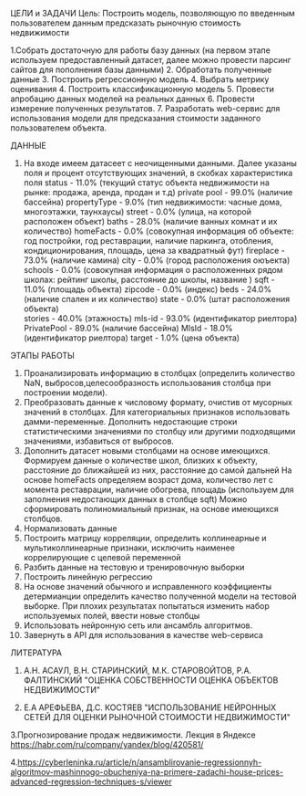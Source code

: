 ЦЕЛИ и ЗАДАЧИ
Цель: Построить модель, позволяющую по введенным пользователем данным предсказать рыночную стоимость недвижимости

1.Собрать достаточную для работы базу данных (на первом этапе используем предоставленный датасет, 
   далее можно провести парсинг сайтов для пополнения базы данными)
2. Обработать полученные данные
3. Построить регрессионную модель 
4. Выбрать метрику оценивания
4. Построить классификационную модель 
5. Провести апробацию данных моделей на реальных данных 
6. Провести измерение полученных результатов. 
7. Разработать web-сервис для использования модели для предсказания стоимости заданного пользователем объекта.

ДАННЫЕ
1. На входе имеем датасеет с неочищенными данными. Далее указаны поля и процент отсутствующих значений, в скобках характеристика поля
status - 11.0%         (текущий статус объекта недвижимости на рынке: продажа, аренда, продан и т.д)
private pool - 99.0%   (наличие бассейна)
propertyType - 9.0%    (тип недвижимости: часные дома, многоэтажки, таунхаусы)
street - 0.0%          (улица, на которой расположен объект)
baths - 28.0%          (наличие ванных комнат и их количество)
homeFacts - 0.0%       (совокупная информация об объекте: год постройки, год реставрации, наличие паркинга, отобления, кондиционирования, площадь, цена за квадратный фут)
fireplace - 73.0%      (наличие камина)
city - 0.0%            (город расположения оюъекта)
schools - 0.0%         (совокупная информация о расположенных рядом школах: рейтинг школы, расстояние до школы, название )
sqft - 11.0%           (площадь объекта)
zipcode - 0.0%         (индекс)
beds - 24.0%           (наличие спален и их количество)
state - 0.0%           (штат расположения объекта)  
stories - 40.0%        (этажность)
mls-id - 93.0%         (идентификатор риелтора) 
PrivatePool - 89.0%    (наличие бассейна)
MlsId - 18.0%          (идентификатор риелтора)
target - 1.0%          (цена объекта)

ЭТАПЫ РАБОТЫ
1. Проанализировать информацию в столбцах (определить количество NaN, выбросов,целесообразность использования столбца при построении модели). 
2. Преобразовать данные к числовому формату, очистив от мусорных значений в столбцах. Для категориальных признаков использовать дамми-переменные.
   Дополнить недостающие строки статистическими значениями по столбцу или другими подходящими значениями, избавиться от выбросов.
3. Дополнить датасет новыми столбцами на основе имеющихся. Формируем данные о количестве школ, близких к объекту, расстояние до ближайшей из них, расстояние до самой дальней
   На основе homeFacts определяем возраст дома, количество лет с момента реставрации, наличие обогрева, площадь (используем для заполнения недостающих данных в столбце sqft)
   Можно сформировать полиномиальный признак, на основе имеющихся столбцов.
3. Нормализовать данные 
4. Построить матрицу корреляции, определить коллинеарные и мультиколлинеарные признаки, исключить наименее коррелирующие с целевой переменной
5. Разбить данные на тестовую и тренировочную выборки
6. Построить линейную регрессию
7. На основе значений обычного и исправленного коэффициенты детермианции определить качество полученной модели на тестовой выборке. 
   При плохих результатах попытаться изменить набор используемых полей, ввести новые столбцы
8. Использовать нейронную сеть или ансамбль алгоритмов.
9. Завернуть в API для использования в качестве web-сервиса

ЛИТЕРАТУРА
1. А.Н. АСАУЛ, В.Н. СТАРИНСКИЙ, М.К. СТАРОВОЙТОВ,  Р.А. ФАЛТИНСКИЙ
"ОЦЕНКА СОБСТВЕННОСТИ ОЦЕНКА ОБЪЕКТОВ НЕДВИЖИМОСТИ"

2. Е.А АРЕФЬЕВА, Д.С. КОСТЯЕВ
"ИСПОЛЬЗОВАНИЕ НЕЙРОННЫХ СЕТЕЙ ДЛЯ ОЦЕНКИ РЫНОЧНОЙ СТОИМОСТИ НЕДВИЖИМОСТИ"

3.Прогнозирование продаж недвижимости. Лекция в Яндексе
https://habr.com/ru/company/yandex/blog/420581/

4.https://cyberleninka.ru/article/n/ansamblirovanie-regressionnyh-algoritmov-mashinnogo-obucheniya-na-primere-zadachi-house-prices-advanced-regression-techniques-s/viewer
